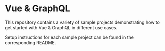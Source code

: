 # Vue & GraphQL

This repository contains a variety of sample projects demonstrating how to get started with Vue & GraphQL in different use cases.

Setup instructions for each sample project can be found in the corresponding README.
